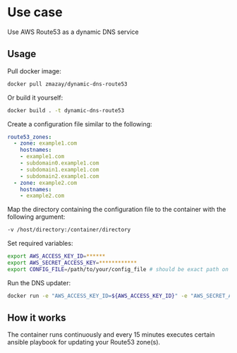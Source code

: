 # Use case
Use AWS Route53 as a dynamic DNS service

## Usage
Pull docker image:
```bash
docker pull zmazay/dynamic-dns-route53
```

Or build it yourself:
```bash
docker build . -t dynamic-dns-route53
```

Create a configuration file similar to the following:
```yaml
route53_zones:
  - zone: example1.com
    hostnames:
    - example1.com
    - subdomain0.example1.com
    - subdomain1.example1.com
    - subdomain2.example1.com 
  - zone: example2.com
    hostnames:
    - example2.com
```

Map the directory containing the configuration file to the container with the following argument:
```bash
-v /host/directory:/container/directory
```

Set required variables:
```bash
export AWS_ACCESS_KEY_ID=******
export AWS_SECRET_ACCESS_KEY=************
export CONFIG_FILE=/path/to/your/config_file # should be exact path on the container
```

Run the DNS updater:
```bash
docker run -e "AWS_ACCESS_KEY_ID=${AWS_ACCESS_KEY_ID}" -e "AWS_SECRET_ACCESS_KEY=${AWS_SECRET_ACCESS_KEY}" -e "CONFIG_FILE=${CONFIG_FILE}" <IMAGE_ID>
```

## How it works
The container runs continuously and every 15 minutes executes certain ansible playbook for updating your Route53 zone(s).
